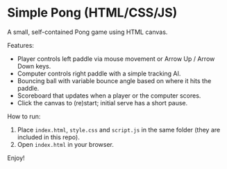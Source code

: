 # Simple Pong (HTML/CSS/JS)

A small, self-contained Pong game using HTML canvas.

Features:
- Player controls left paddle via mouse movement or Arrow Up / Arrow Down keys.
- Computer controls right paddle with a simple tracking AI.
- Bouncing ball with variable bounce angle based on where it hits the paddle.
- Scoreboard that updates when a player or the computer scores.
- Click the canvas to (re)start; initial serve has a short pause.

How to run:
1. Place `index.html`, `style.css` and `script.js` in the same folder (they are included in this repo).
2. Open `index.html` in your browser.

Enjoy!